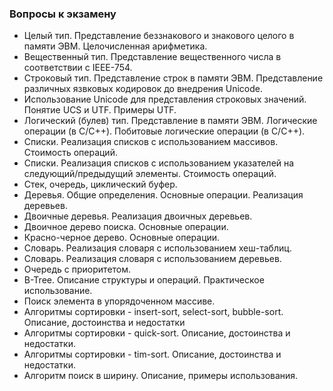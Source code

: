 ### Вопросы к экзамену

  * Целый тип. Представление беззнакового и знакового целого в памяти ЭВМ. Целочисленная арифметика.
  * Вещественный тип. Представление вещественного числа в соответствии с IEEE-754.
  * Строковый тип. Представление строк в памяти ЭВМ. Представление различных язвковых кодировок до внедрения Unicode.
  * Использование Unicode для представления строковых значений. Понятие UCS и UTF. Примеры UTF.
  * Логический (булев) тип. Представление в памяти ЭВМ. Логические операции (в C/C++). Побитовые логические операции (в C/C++).
  * Списки. Реализация списков с использованием массивов. Стоимость операций.
  * Списки. Реализация списков с использованием указателей на следующий/предыдущий элементы. Стоимость операций.
  * Стек, очередь, циклический буфер.
  * Деревья. Общие определения. Основные операции. Реализация деревьев.
  * Двоичные деревья. Реализация двоичных деревьев.
  * Двоичное дерево поиска. Основные операции.
  * Красно-черное дерево. Основные операции.
  * Словарь. Реализация словаря с использованием хеш-таблиц.
  * Словарь. Реализация словаря с использованием деревьев.
  * Очередь с приоритетом.
  * B-Tree. Описание структуры и операций. Практическое использование.
  * Поиск элемента в упорядоченном массиве.
  * Алгоритмы сортировки - insert-sort, select-sort, bubble-sort. Описание, достоинства и недостатки
  * Алгоритмы сортировки - quick-sort. Описание, достоинства и недостатки.
  * Алгоритмы сортировки - tim-sort. Описание, достоинства и недостатки.
  * Алгоритм поиск в ширину. Описание, примеры использования.

